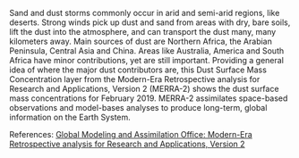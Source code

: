 Sand and dust storms commonly occur in arid and semi-arid regions, like deserts. Strong winds pick up dust and sand from areas with dry, bare soils, lift the dust into the atmosphere, and can transport the dust many, many kilometers away. Main sources of dust are Northern Africa, the Arabian Peninsula, Central Asia and China. Areas like Australia, America and South Africa have minor contributions, yet are still important. Providing a general idea of where the major dust contributors are, this Dust Surface Mass Concentration layer from the Modern-Era Retrospective analysis for Research and Applications, Version 2 (MERRA-2) shows the dust surface mass concentrations for February 2019. MERRA-2 assimilates space-based observations and model-bases analyses to produce long-term, global information on the Earth System.

References: [Global Modeling and Assimilation Office: Modern-Era Retrospective analysis for Research and Applications, Version 2](https://gmao.gsfc.nasa.gov/reanalysis/MERRA-2/)
